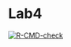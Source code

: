 # Lab4

[![R-CMD-check](https://github.com/BirgitKarlhuber/Lab4/actions/workflows/R-CMD-check.yaml/badge.svg)](https://github.com/BirgitKarlhuber/Lab4/actions/workflows/R-CMD-check.yaml)